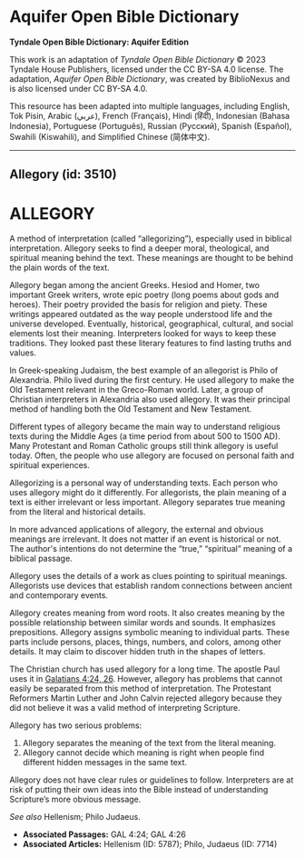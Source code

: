# Aquifer Open Bible Dictionary

**Tyndale Open Bible Dictionary: Aquifer Edition**

This work is an adaptation of *Tyndale Open Bible Dictionary* © 2023 Tyndale House Publishers, licensed under the CC BY\-SA 4\.0 license. The adaptation, *Aquifer Open Bible Dictionary*, was created by BiblioNexus and is also licensed under CC BY\-SA 4\.0\.

This resource has been adapted into multiple languages, including English, Tok Pisin, Arabic (عربي), French (Français), Hindi (हिंदी), Indonesian (Bahasa Indonesia), Portuguese (Português), Russian (Русский), Spanish (Español), Swahili (Kiswahili), and Simplified Chinese (简体中文).



--------------------------------

## Allegory (id: 3510)

ALLEGORY
========

A method of interpretation (called “allegorizing”), especially used in biblical interpretation. Allegory seeks to find a deeper moral, theological, and spiritual meaning behind the text. These meanings are thought to be behind the plain words of the text. 

Allegory began among the ancient Greeks. Hesiod and Homer, two important Greek writers, wrote epic poetry (long poems about gods and heroes). Their poetry provided the basis for religion and piety. These writings appeared outdated as the way people understood life and the universe developed. Eventually, historical, geographical, cultural, and social elements lost their meaning. Interpreters looked for ways to keep these traditions. They looked past these literary features to find lasting truths and values.

In Greek\-speaking Judaism, the best example of an allegorist is Philo of Alexandria. Philo lived during the first century. He used allegory to make the Old Testament relevant in the Greco\-Roman world. Later, a group of Christian interpreters in Alexandria also used allegory. It was their principal method of handling both the Old Testament and New Testament. 

Different types of allegory became the main way to understand religious texts during the Middle Ages (a time period from about 500 to 1500 AD). Many Protestant and Roman Catholic groups still think allegory is useful today. Often, the people who use allegory are focused on personal faith and spiritual experiences.

Allegorizing is a personal way of understanding texts. Each person who uses allegory might do it differently. For allegorists, the plain meaning of a text is either irrelevant or less important. Allegory separates true meaning from the literal and historical details.

In more advanced applications of allegory, the external and obvious meanings are irrelevant. It does not matter if an event is historical or not. The author's intentions do not determine the “true,” “spiritual” meaning of a biblical passage. 

Allegory uses the details of a work as clues pointing to spiritual meanings. Allegorists use devices that establish random connections between ancient and contemporary events. 

Allegory creates meaning from word roots. It also creates meaning by the possible relationship between similar words and sounds. It emphasizes prepositions. Allegory assigns symbolic meaning to individual parts. These parts include persons, places, things, numbers, and colors, among other details. It may claim to discover hidden truth in the shapes of letters.

The Christian church has used allegory for a long time. The apostle Paul uses it in [Galatians 4:24, 26](https://ref.ly/Gal4:24). However, allegory has problems that cannot easily be separated from this method of interpretation. The Protestant Reformers Martin Luther and John Calvin rejected allegory because they did not believe it was a valid method of interpreting Scripture. 

Allegory has two serious problems:

1. Allegory separates the meaning of the text from the literal meaning.
2. Allegory cannot decide which meaning is right when people find different hidden messages in the same text.

Allegory does not have clear rules or guidelines to follow. Interpreters are at risk of putting their own ideas into the Bible instead of understanding Scripture’s more obvious message.

*See also* Hellenism; Philo Judaeus.

* **Associated Passages:** GAL 4:24; GAL 4:26
* **Associated Articles:** Hellenism (ID: 5787); Philo, Judaeus (ID: 7714)

